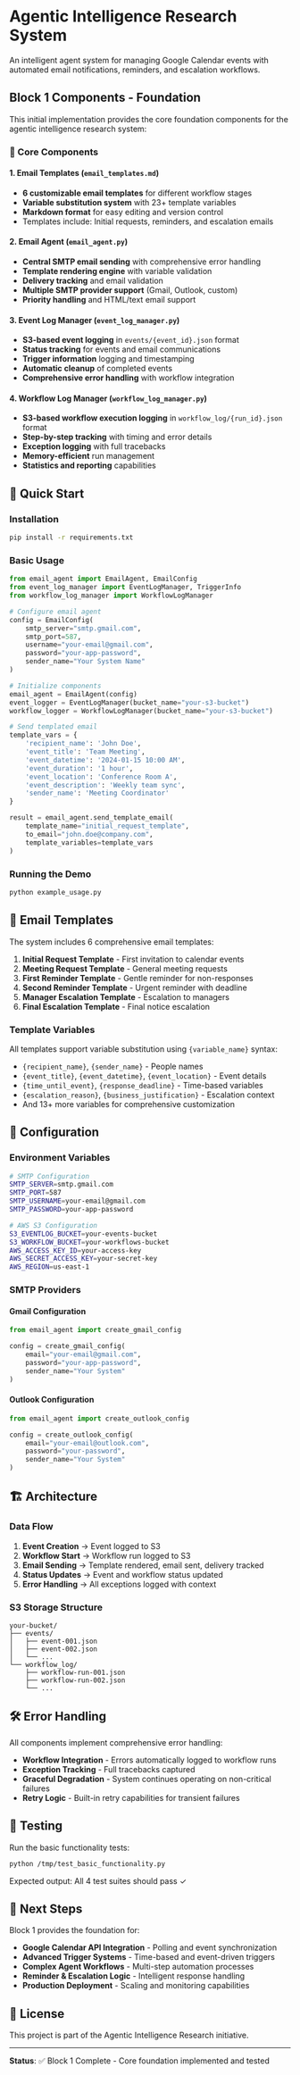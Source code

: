 # Agentic Intelligence Research System

An intelligent agent system for managing Google Calendar events with automated email notifications, reminders, and escalation workflows.

## Block 1 Components - Foundation

This initial implementation provides the core foundation components for the agentic intelligence research system:

### 🎯 Core Components

#### 1. Email Templates (`email_templates.md`)
- **6 customizable email templates** for different workflow stages
- **Variable substitution system** with 23+ template variables
- **Markdown format** for easy editing and version control
- Templates include: Initial requests, reminders, and escalation emails

#### 2. Email Agent (`email_agent.py`)
- **Central SMTP email sending** with comprehensive error handling
- **Template rendering engine** with variable validation
- **Delivery tracking** and email validation
- **Multiple SMTP provider support** (Gmail, Outlook, custom)
- **Priority handling** and HTML/text email support

#### 3. Event Log Manager (`event_log_manager.py`)
- **S3-based event logging** in `events/{event_id}.json` format
- **Status tracking** for events and email communications
- **Trigger information** logging and timestamping
- **Automatic cleanup** of completed events
- **Comprehensive error handling** with workflow integration

#### 4. Workflow Log Manager (`workflow_log_manager.py`)
- **S3-based workflow execution logging** in `workflow_log/{run_id}.json` format
- **Step-by-step tracking** with timing and error details
- **Exception logging** with full tracebacks
- **Memory-efficient** run management
- **Statistics and reporting** capabilities

## 🚀 Quick Start

### Installation

```bash
pip install -r requirements.txt
```

### Basic Usage

```python
from email_agent import EmailAgent, EmailConfig
from event_log_manager import EventLogManager, TriggerInfo
from workflow_log_manager import WorkflowLogManager

# Configure email agent
config = EmailConfig(
    smtp_server="smtp.gmail.com",
    smtp_port=587,
    username="your-email@gmail.com",
    password="your-app-password",
    sender_name="Your System Name"
)

# Initialize components
email_agent = EmailAgent(config)
event_logger = EventLogManager(bucket_name="your-s3-bucket")
workflow_logger = WorkflowLogManager(bucket_name="your-s3-bucket")

# Send templated email
template_vars = {
    'recipient_name': 'John Doe',
    'event_title': 'Team Meeting',
    'event_datetime': '2024-01-15 10:00 AM',
    'event_duration': '1 hour',
    'event_location': 'Conference Room A',
    'event_description': 'Weekly team sync',
    'sender_name': 'Meeting Coordinator'
}

result = email_agent.send_template_email(
    template_name="initial_request_template",
    to_email="john.doe@company.com",
    template_variables=template_vars
)
```

### Running the Demo

```bash
python example_usage.py
```

## 📧 Email Templates

The system includes 6 comprehensive email templates:

1. **Initial Request Template** - First invitation to calendar events
2. **Meeting Request Template** - General meeting requests
3. **First Reminder Template** - Gentle reminder for non-responses
4. **Second Reminder Template** - Urgent reminder with deadline
5. **Manager Escalation Template** - Escalation to managers
6. **Final Escalation Template** - Final notice escalation

### Template Variables

All templates support variable substitution using `{variable_name}` syntax:

- `{recipient_name}`, `{sender_name}` - People names
- `{event_title}`, `{event_datetime}`, `{event_location}` - Event details
- `{time_until_event}`, `{response_deadline}` - Time-based variables
- `{escalation_reason}`, `{business_justification}` - Escalation context
- And 13+ more variables for comprehensive customization

## 🔧 Configuration

### Environment Variables

```bash
# SMTP Configuration
SMTP_SERVER=smtp.gmail.com
SMTP_PORT=587
SMTP_USERNAME=your-email@gmail.com
SMTP_PASSWORD=your-app-password

# AWS S3 Configuration
S3_EVENTLOG_BUCKET=your-events-bucket
S3_WORKFLOW_BUCKET=your-workflows-bucket
AWS_ACCESS_KEY_ID=your-access-key
AWS_SECRET_ACCESS_KEY=your-secret-key
AWS_REGION=us-east-1
```

### SMTP Providers

#### Gmail Configuration
```python
from email_agent import create_gmail_config

config = create_gmail_config(
    email="your-email@gmail.com",
    password="your-app-password",
    sender_name="Your System"
)
```

#### Outlook Configuration
```python
from email_agent import create_outlook_config

config = create_outlook_config(
    email="your-email@outlook.com",
    password="your-password",
    sender_name="Your System"
)
```

## 🏗️ Architecture

### Data Flow
1. **Event Creation** → Event logged to S3
2. **Workflow Start** → Workflow run logged to S3
3. **Email Sending** → Template rendered, email sent, delivery tracked
4. **Status Updates** → Event and workflow status updated
5. **Error Handling** → All exceptions logged with context

### S3 Storage Structure
```
your-bucket/
├── events/
│   ├── event-001.json
│   ├── event-002.json
│   └── ...
└── workflow_log/
    ├── workflow-run-001.json
    ├── workflow-run-002.json
    └── ...
```

## 🛠️ Error Handling

All components implement comprehensive error handling:

- **Workflow Integration** - Errors automatically logged to workflow runs
- **Exception Tracking** - Full tracebacks captured
- **Graceful Degradation** - System continues operating on non-critical failures
- **Retry Logic** - Built-in retry capabilities for transient failures

## 🧪 Testing

Run the basic functionality tests:

```bash
python /tmp/test_basic_functionality.py
```

Expected output: All 4 test suites should pass ✓

## 🔮 Next Steps

Block 1 provides the foundation for:

- **Google Calendar API Integration** - Polling and event synchronization
- **Advanced Trigger Systems** - Time-based and event-driven triggers
- **Complex Agent Workflows** - Multi-step automation processes
- **Reminder & Escalation Logic** - Intelligent response handling
- **Production Deployment** - Scaling and monitoring capabilities

## 📄 License

This project is part of the Agentic Intelligence Research initiative.

---

**Status**: ✅ Block 1 Complete - Core foundation implemented and tested